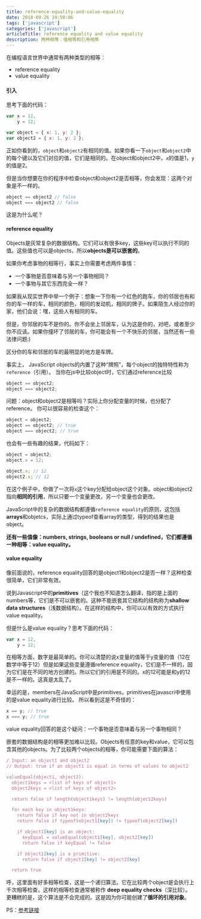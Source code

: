 ```yaml
---
title: reference-equality-and-value-equality
date: 2018-09-26 19:50:06
tags: ['javascript']
categories: ['javascript']
articleTitle: reference equality and value equality
description: 两种相等：值相等和引用相等
---
```


在编程语言世界中通常有两种类型的相等：
* reference equality
* value equality

#### 引入

思考下面的代码：
```javascript
var x = 12,
    y = 12;

var object = { x: 1, y: 2 };
var object2 = { x: 1, y: 2 };
```

正如你看到的，`object`和`object2`有相同的值。如果你看一下`object`和`object2`中的每个键以及它们对应的值，它们是相同的。在object和object2中，`x`的值是1，`y`的值是2。

但是当你想要在你的程序中检查object和object2是否相等，你会发现：这两个对象是不一样的。
```javascript
object == object2 // false
object === object2 // false
```

这是为什么呢？

#### reference equality
Objects是灰常复杂的数据结构。它们可以有很多key，这些key可以执行不同的值。这些值也可以是objects，所以**objects是可以嵌套的**。

如果你考虑事物的相等行，事实上你需要考虑两件事情：
* 一个事物是否意味着与另一个事物相同？
* 一个事物与其它东西完全一样？

如果我从现实世界中举一个例子：想象一下你有一个红色的跑车，你的邻居也有和你的车一样的车，相同的颜色，相同的发动机，相同的牌子。如果陌生人经过你的家，他们会说：嘿，这些人有相同的车。

但是，你邻居的车不是你的。你不会坐上邻居车，认为这是你的，对吧，或者至少你不应该。如果你撞坏了邻居的车，你可能会有一个不快乐的邻居，当然还有一些法律问题:)

区分你的车和邻居的车的最明显的地方是车牌。

事实上， JavaScript objects的内置了这种“牌照”，每个object的独特特性称为`reference`（引用）。
当你在js中比较object时，它们通过reference比较
```javascript
object == object2;
object === object2;
```

问题：object和object2是相等吗？实际上你分配变量的时候，也分配了reference。
你可以很容易的检查这个：
```javascript
object = object2;
object == object2; // true
object === object2; // true
```

也会有一些有趣的结果，代码如下：
```javascript
object = object2;
object.x = 12;

object.x; // 12
object2.x; // 12
```
在这个例子中，你做了一次将`x`这个key分配给object这个对象。object和object2指向**相同的引用**，所以只要一个变量更改，另一个变量也会更改。

JavaScript中的复杂的数据结构都遵循`reference equality`的原则，这包括**arrays**和objetcs，实际上通过typeof查看array的类型，得到的结果也是object。

**还有一些值像：numbers, strings, booleans or null / undefined，它们都遵循一种相等：value equality。**

#### value equality
像前面说的，reference equality回答的是object1和object2是否一样？这种检查很简单，它们非常有效。

说到Javascript中的**primitives**（这个我也不知道怎么翻译，指的是上面的numbers等，它们是不可以嵌套的。这种不能嵌套其它结构的结构称为**shallow data structures**（浅数据结构）。在这样的结构中，你可以以有效的方式执行value equality。

但是什么是value equality？思考下面的代码：
```javascript
var x = 12,
    y = 12;
```
在相等方面，数字是最简单的。你可以清楚的说x变量的值等于y变量的值（12在数学中等于12）但是如果这些变量遵循reference equality，它们是不一样的，因为它们是在不同的地方创建的。所以它们的引用是不同的。x的12可能是和y的12是不一样的。这真是太乱了。

幸运的是，members在JavaScript中是primitives，primitives在javascri中使用的是value equality进行比较。
所以看到这是不奇怪的：
```javascript
x == y; // true
x === y; // true
```
value equality回答的是这个疑问：一个事物是否意味着与另一个事物相同？

嵌套的数据结构是的相等更加难以比较。Objects有任意的key和value，它可以包含其他的objects。为了比较两个objects的相等，你可能需要下面的算法：
```javascript
/ Input: an object1 and object2
// Output: true if an object1 is equal in terms of values to object2

valueEqual(object1, object2):
  object1keys = <list of keys of object1>
  object2keys = <list of keys of object2>

  return false if length(object1keys) != length(object2keys)

  for each key in object1keys:
    return false if key not in object2keys
    return false if typeof(object1[key]) != typeof(object2[key])

    if object1[key] is an object:
      keyEqual = valueEqual(object1[key], object2[key])
      return false if keyEqual != false

    if object1[key] is a primitive:
      return false if object1[key] != object2[key]

  return true
```

呼，这里面有好多相等检查，这是一个递归算法。它在比较两个object是会执行上千次相等检查，这样的相等检查通常被称作 **deep equality checks**（深比较）。
更糟糕的是，这个算法是不会完成的。这是因为你可能创建了**循环的引用对象**。

PS：[参考链接](http://reactkungfu.com/2015/08/pros-and-cons-of-using-immutability-with-react-js/)




